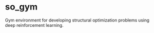 # so_gym
Gym environment for developing structural optimization problems using deep reinforcement learning. 
